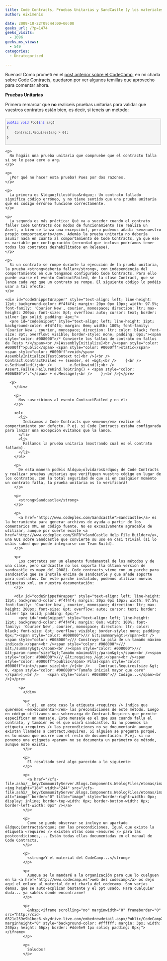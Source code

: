 ```yaml
---
title: Code Contracts, Pruebas Unitarias y SandCastle (y los materiales del CodeCamp)
author: eiximenis

date: 2009-10-22T09:44:00+00:00
geeks_url: /?p=1474
geeks_visits:
  - 1096
geeks_ms_views:
  - 549
categories:
  - Uncategorized

---
```

Buenas! Como prometí en el [post anterior sobre el CodeCamp][1], en mi charla sobre Code Contracts, quedaron por ver algunos temillas que aprovecho para comentar ahora.

**Pruebas Unitarias**

Primero remarcar que **no** realiceis pruebas unitarias para validar que vuestros contratos están bien, es decir, si teneis un método:

<div id="codeSnippetWrapper" style="text-align: left; line-height: 12pt; background-color: #f4f4f4; margin: 20px 0px 10px; width: 97.5%; font-family: 'Courier New', courier, monospace; direction: ltr; max-height: 200px; font-size: 8pt; overflow: auto; cursor: text; border: silver 1px solid; padding: 4px;">
  <pre id="codeSnippet" style="text-align: left; line-height: 12pt; background-color: #f4f4f4; margin: 0em; width: 100%; font-family: 'Courier New', courier, monospace; direction: ltr; color: black; font-size: 8pt; overflow: visible; border-style: none; padding: 0px;"><span style="color: #0000ff">public</span> <span style="color: #0000ff">void</span> Foo(<span style="color: #0000ff">int</span> arg)<br />{<br />    Contract.Requires(arg &gt; 0);<br />}</pre>
  
  <p>
    </div> 
    
    <p>
      No hagáis una prueba unitaria que compruebe que el contracto falla si se le pasa cero a arg.
    </p>
    
    <p>
      ¿Por qué no hacer esta prueba? Pues por dos razones.
    </p>
    
    <p>
      La primera es &ldquo;filosófica&rdquo;: Un contrato fallado significa código erróneo, y no tiene sentido que una prueba unitaria que es código erróneo funcione correctamente.
    </p>
    
    <p>
      La segunda es más práctica: Qué va a suceder cuando el contrato falle? Code Contracts dos modos de funcionamiento (se realiza un Asert, o bien se lanza una excepción), pero podemos añadir <em>nuestro propio comportamiento</em>. Además la prueba unitaria no debería asumir nada en cuanto al comportamiento de Code Contracts, ya que ese es variable por configuración (recordad que incluso podríamos tener todos los contratos deshabilitados en Release).
    </p>
    
    <p>
      Si un contrato se rompe durante la ejecución de la prueba unitaria, la prueba <strong>debería fallar</strong>, con independencia del comportamiento en que tengamos configurado Code Contracts. Para ello puede usarse el evento ContractFailed, de la clase Contract, que se lanza cada vez que un contrato se rompe. El siguiente código lo podéis usar a tal efecto:
    </p>
    
    <div id="codeSnippetWrapper" style="text-align: left; line-height: 12pt; background-color: #f4f4f4; margin: 20px 0px 10px; width: 97.5%; font-family: 'Courier New', courier, monospace; direction: ltr; max-height: 200px; font-size: 8pt; overflow: auto; cursor: text; border: silver 1px solid; padding: 4px;">
      <pre id="codeSnippet" style="text-align: left; line-height: 12pt; background-color: #f4f4f4; margin: 0em; width: 100%; font-family: 'Courier New', courier, monospace; direction: ltr; color: black; font-size: 8pt; overflow: visible; border-style: none; padding: 0px;"><span style="color: #008000">/* Convierte los fallos de contrato en fallos de Tests */</span><br />[AssemblyInitialize]<br /><span style="color: #0000ff">public</span> <span style="color: #0000ff">static</span> <span style="color: #0000ff">void</span> AssemblyInitialize(TestContext tc)<br />{<br />    Contract.ContractFailed += (sender, e) =&gt;<br />    {<br />        e.SetHandled();<br />        e.SetUnwind();<br />        Assert.Fail(e.FailureKind.ToString() + <span style="color: #006080">":"</span> + e.Message);<br />    };<br />}</pre>
      
      <p>
        </div> 
        
        <p>
          Nos suscribimos al evento ContractFailed y en él:
        </p>
        
        <ol>
          <li>
            Indicamos a Code Contracts que <em>no</em> realice el comportamiento por defecto. P.ej. si Code Contracts estaba configurada para lanzar una excepción evitamos que la lance.
          </li>
          <li>
            Fallamos la prueba unitaria (mostrando cual es el contrato fallado).
          </li>
        </ol>
        
        <p>
          De esta manera podéis &ldquo;olvidaros&rdquo; de Code Contracts y realizar pruebas unitarias que verifiquen vuestro código en lugar de los contratos, con la total seguridad de que si en cualquier momento un contrato falla, la prueba unitaria os lo verificará!
        </p>
        
        <p>
          <strong>Sandcastle</strong>
        </p>
        
        <p>
          <a href="http://www.codeplex.com/Sandcastle">Sandcastle</a> es la herramienta para generar archivos de ayuda a partir de los comentarios XML en código fuente. No es excesivamente agradable de utilizar, aunque por suerte existe <a href="http://www.codeplex.com/SHFB">SandCastle Help File Builder</a>, una GUI sobre Sandcastle que convierte su uso en casi trivial (si lo usáis sabed que puede integrarse con Team Build).
        </p>
        
        <p>
          Los contratos son un elemento fundamental de los métodos y de una clase, pero sandcastle no los soporta (la última versión de sandcastle es mayo del 2008). Code contracts viene con un parche para sandcastle que se instala encima de sandcastle y que añade soporte para contratos. Con este parche instalado, podemos utilizar nuevas etiquetas xml, en nuestra documentación:
        </p>
        
        <div id="codeSnippetWrapper" style="text-align: left; line-height: 12pt; background-color: #f4f4f4; margin: 20px 0px 10px; width: 97.5%; font-family: 'Courier New', courier, monospace; direction: ltr; max-height: 200px; font-size: 8pt; overflow: auto; cursor: text; border: silver 1px solid; padding: 4px;">
          <pre id="codeSnippet" style="text-align: left; line-height: 12pt; background-color: #f4f4f4; margin: 0em; width: 100%; font-family: 'Courier New', courier, monospace; direction: ltr; color: black; font-size: 8pt; overflow: visible; border-style: none; padding: 0px;"><span style="color: #008000">/// &lt;summary&gt;</span><br /><span style="color: #008000">/// Construye la pila de un tamaño máximo indicado.</span><br /><span style="color: #008000">/// &lt;/summary&gt;</span><br /><span style="color: #008000">/// &lt;param name="size"&gt;Tamaño máximo&lt;/param&gt;</span><br /><span style="color: #008000">/// &lt;requires /&gt;</span><br /><span style="color: #0000ff">public</span> Pila(<span style="color: #0000ff">int</span> size)<br />{<br />    Contract.Requires(size &gt; 0, <span style="color: #006080">"Tamaño inicial mayor que cero"</span>);<br />    <span style="color: #008000">// Código...</span><br />}</pre>
          
          <p>
            </div> 
            
            <p>
              P.ej. en este caso la etiqueta <requires /> indica que queremos <em>documentar</em> las precondiciones de este método. Luego en código utilizamos una sobrecarga de Contract.Requires que permite especificar un mensaje. Este mensaje es el que usa cuando falla el contrato, y también es el que usará sandcastle. Si no ponemos la etiqueta <requires /> las precondiciones no se documentarán aunque existan llamadas a Contract.Requires. Si alguien se pregunta porqué, es lo mismo que ocurre con el resto de documentación. P.ej. si no ponemos una etiqueta <param> no se documenta un parámetro de método, aunque éste exista.
            </p>
            
            <p>
              El resultado será algo parecido a lo siguiente:
            </p>
            
            <p>
              <a href="/cfs-file.ashx/__key/CommunityServer.Blogs.Components.WeblogFiles/etomas/image_5F00_094503BA.png"><img height="184" width="244" src="/cfs-file.ashx/__key/CommunityServer.Blogs.Components.WeblogFiles/etomas/image_5F00_thumb_5F00_46F1EB76.png" alt="image" border="0" title="image" style="border-right-width: 0px; display: inline; border-top-width: 0px; border-bottom-width: 0px; border-left-width: 0px" /></a>
            </p>
            
            <p>
              Como se puede observar se incluye un apartado &ldquo;Contracts&rdquo; con las precondiciones. Igual que existe la etiqueta <requires /> existen otras como <ensures /> para las postcondiciones,... Están todas ellas documentadas en el manual de Code Contracts.
            </p>
            
            <p>
              <strong>Y el material del CodeCamp...</strong>
            </p>
            
            <p>
              Aunque se lo mandaré a la organización para que lo cuelguen en la <a href="http://www.codecamp.es">web del codecamp</a> os dejo aquí el enlace al material de mi charla del codecamp. Son varias demos, que se auto-explican bastante y el ppt usado. Para cualquier duda... ya sabéis donde encontrarme!
            </p>
            
            <p>
              &nbsp;<iframe scrolling="no" marginwidth="0" frameborder="0" src="http://cid-6521c259e9b1bec6.skydrive.live.com/embedrowdetail.aspx/Public/CodeCamp2009" marginheight="0" style="background-color: #ffffff; margin: 3px; width: 240px; height: 66px; border: #dde5e9 1px solid; padding: 0px;"></iframe>
            </p>
            
            <p>
              Saludos!
            </p>

 [1]: /blogs/etomas/archive/2009/10/20/de-resaca-del-codecamp.aspx